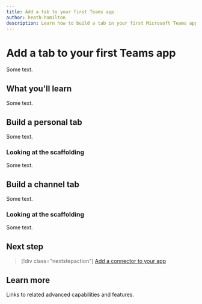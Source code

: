 ```yaml
---
title: Add a tab to your first Teams app
author: heath-hamilton
description: Learn how to build a tab in your first Microsoft Teams app.
---
```

# Add a tab to your first Teams app

Some text.

## What you'll learn

Some text.

## Build a personal tab

Some text.

### Looking at the scaffolding

Some text.

## Build a channel tab

Some text.

### Looking at the scaffolding

Some text.

## Next step

> [!div class="nextstepaction"]
> [Add a connector to your app](../build-your-first-app/add-connector.md)

## Learn more

Links to related advanced capabilities and features.
